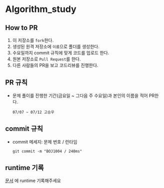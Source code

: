 # Algorithm_study

## How to PR
1. 이 저장소를 `fork`한다. 
2. 생성된 원격 저장소에 `이름`으로 폴더를 생성한다.
3. 수요일까지 commit 규칙에 맞게 코드를 업로드 한다.
4. 원본 저장소로 `Pull Request`를 한다.
5. 다른 사람들의 PR을 보고 코드리뷰를 진행한다.

## PR 규칙
- 문제 풀이를 진행한 기간(금요일 ~ 그다음 주 수요일)과 본인의 이름을 적어 PR한다.
    ```
    07/07 ~ 07/12 고승우
    ```

## commit 규칙
- commit 메세지: 문제 번호 / 런타임
    ```
  git commit -m "BOJ1004 / 240ms"
   ```
## runtime 기록
[문서](https://docs.google.com/spreadsheets/d/1SL6zFjZGFwIXup3UldPbRrJR7rkVmgvHhvBRiUIwNrg/edit?usp=sharing
) 에 runtime 기록해주세요
